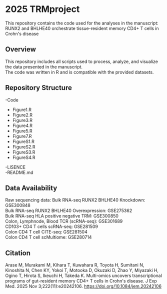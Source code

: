 # 2025 TRMproject

This repository contains the code used for the analyses in the manuscript:
RUNX2 and BHLHE40 orchestrate tissue-resident memory CD4+ T cells in Crohn's disease

## Overview
This repository includes all scripts used to process, analyze, and visualize the data presented in the manuscript.  
The code was written in R and is compatible with the provided datasets.

## Repository Structure
-Code
  - Figure1.R
  - Figure2.R
  - Figure3.R
  - Figure4.R
  - Figure5.R
  - Figure7.R
  - FigureS1.R
  - FigureS2.R
  - FigureS3.R
  - FigureS4.R
    
-LISENCE  
-README.md  

## Data Availability
Raw sequencing data: 
Bulk RNA-seq RUNX2 BHLHE40 Knockdown: GSE300848  
Bulk RNA-seq RUNX2 BHLHE40 Overexpression: GSE275362  
Bulk RNA-seq HLA positive negative TRM: GSE300850  
Colon, Lymphnode, Blood TCR (scRNA-seq): GSE301689  
CD103+ CD4 T cells scRNA-seq: GSE281509  
Colon CD4 T cell CITE-seq: GSE281504  
Colon CD4 T cell scMultiome: GSE280714  

## Citation
Arase M, Murakami M, Kihara T, Kuwahara R, Toyota H, Sumitani N, Kinoshita N, Chen KY, Yokoi T, Motooka D, Okuzaki D, Zhao Y, Miyazaki H, Ogino T, Hirota S, Ikeuchi H, Takeda K. Multi-omics uncovers transcriptional programs of gut-resident memory CD4+ T cells in Crohn's disease. J Exp Med. 2025 Nov 3;222(11):e20242106.
https://doi.org/10.1084/jem.20242106

